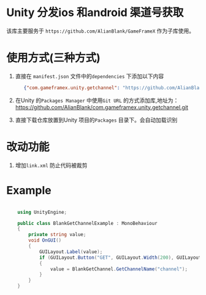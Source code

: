 # Unity 分发ios 和android 渠道号获取

该库主要服务于 `https://github.com/AlianBlank/GameFrameX` 作为子库使用。

# 使用方式(三种方式)

1. 直接在 `manifest.json` 文件中的`dependencies` 下添加以下内容
   ```json
      {"com.gameframex.unity.getchannel": "https://github.com/AlianBlank/com.gameframex.unity.getchannel.git"}
    ```
2. 在Unity 的`Packages Manager` 中使用`Git URL` 的方式添加库,地址为：https://github.com/AlianBlank/com.gameframex.unity.getchannel.git

3. 直接下载仓库放置到Unity 项目的`Packages` 目录下。会自动加载识别

# 改动功能

1. 增加`link.xml` 防止代码被裁剪

# Example

```csharp

    using UnityEngine;

    public class BlankGetChannelExample : MonoBehaviour
    {
        private string value;
        void OnGUI()
        {
            GUILayout.Label(value);
            if (GUILayout.Button("GET", GUILayout.Width(200), GUILayout.Height(100)))
            {
                value = BlankGetChannel.GetChannelName("channel");
            }
        }
    }
```
